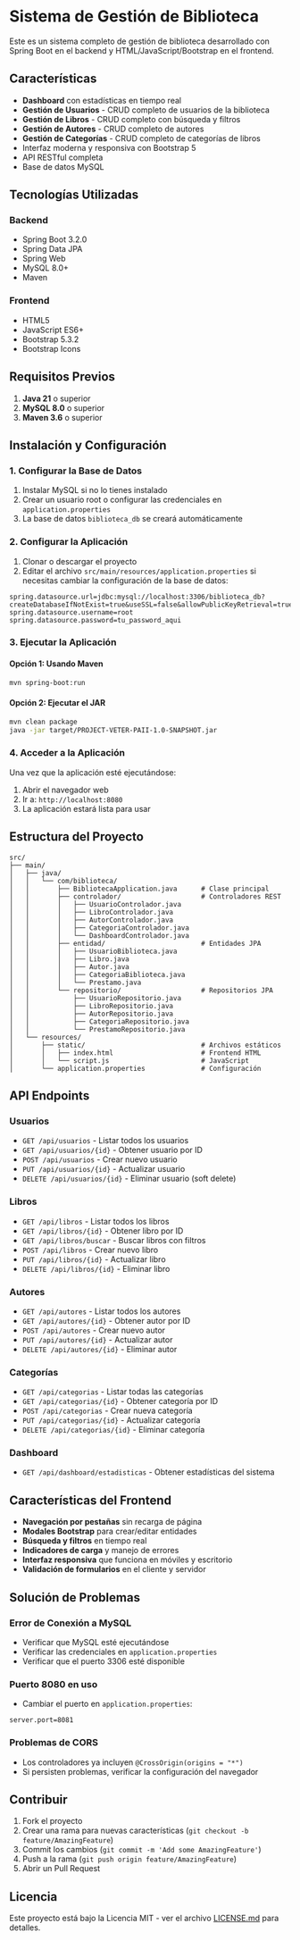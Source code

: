 # Sistema de Gestión de Biblioteca

Este es un sistema completo de gestión de biblioteca desarrollado con Spring Boot en el backend y HTML/JavaScript/Bootstrap en el frontend.

## Características

- **Dashboard** con estadísticas en tiempo real
- **Gestión de Usuarios** - CRUD completo de usuarios de la biblioteca
- **Gestión de Libros** - CRUD completo con búsqueda y filtros
- **Gestión de Autores** - CRUD completo de autores
- **Gestión de Categorías** - CRUD completo de categorías de libros
- Interfaz moderna y responsiva con Bootstrap 5
- API RESTful completa
- Base de datos MySQL

## Tecnologías Utilizadas

### Backend
- Spring Boot 3.2.0
- Spring Data JPA
- Spring Web
- MySQL 8.0+
- Maven

### Frontend
- HTML5
- JavaScript ES6+
- Bootstrap 5.3.2
- Bootstrap Icons

## Requisitos Previos

1. **Java 21** o superior
2. **MySQL 8.0** o superior
3. **Maven 3.6** o superior

## Instalación y Configuración

### 1. Configurar la Base de Datos

1. Instalar MySQL si no lo tienes instalado
2. Crear un usuario root o configurar las credenciales en `application.properties`
3. La base de datos `biblioteca_db` se creará automáticamente

### 2. Configurar la Aplicación

1. Clonar o descargar el proyecto
2. Editar el archivo `src/main/resources/application.properties` si necesitas cambiar la configuración de la base de datos:

```properties
spring.datasource.url=jdbc:mysql://localhost:3306/biblioteca_db?createDatabaseIfNotExist=true&useSSL=false&allowPublicKeyRetrieval=true&serverTimezone=UTC
spring.datasource.username=root
spring.datasource.password=tu_password_aqui
```

### 3. Ejecutar la Aplicación

#### Opción 1: Usando Maven
```bash
mvn spring-boot:run
```

#### Opción 2: Ejecutar el JAR
```bash
mvn clean package
java -jar target/PROJECT-VETER-PAII-1.0-SNAPSHOT.jar
```

### 4. Acceder a la Aplicación

Una vez que la aplicación esté ejecutándose:

1. Abrir el navegador web
2. Ir a: `http://localhost:8080`
3. La aplicación estará lista para usar

## Estructura del Proyecto

```
src/
├── main/
│   ├── java/
│   │   └── com/biblioteca/
│   │       ├── BibliotecaApplication.java      # Clase principal
│   │       ├── controlador/                    # Controladores REST
│   │       │   ├── UsuarioControlador.java
│   │       │   ├── LibroControlador.java
│   │       │   ├── AutorControlador.java
│   │       │   ├── CategoriaControlador.java
│   │       │   └── DashboardControlador.java
│   │       ├── entidad/                        # Entidades JPA
│   │       │   ├── UsuarioBiblioteca.java
│   │       │   ├── Libro.java
│   │       │   ├── Autor.java
│   │       │   ├── CategoriaBiblioteca.java
│   │       │   └── Prestamo.java
│   │       └── repositorio/                    # Repositorios JPA
│   │           ├── UsuarioRepositorio.java
│   │           ├── LibroRepositorio.java
│   │           ├── AutorRepositorio.java
│   │           ├── CategoriaRepositorio.java
│   │           └── PrestamoRepositorio.java
│   └── resources/
│       ├── static/                             # Archivos estáticos
│       │   ├── index.html                      # Frontend HTML
│       │   └── script.js                       # JavaScript
│       └── application.properties              # Configuración
```

## API Endpoints

### Usuarios
- `GET /api/usuarios` - Listar todos los usuarios
- `GET /api/usuarios/{id}` - Obtener usuario por ID
- `POST /api/usuarios` - Crear nuevo usuario
- `PUT /api/usuarios/{id}` - Actualizar usuario
- `DELETE /api/usuarios/{id}` - Eliminar usuario (soft delete)

### Libros
- `GET /api/libros` - Listar todos los libros
- `GET /api/libros/{id}` - Obtener libro por ID
- `GET /api/libros/buscar` - Buscar libros con filtros
- `POST /api/libros` - Crear nuevo libro
- `PUT /api/libros/{id}` - Actualizar libro
- `DELETE /api/libros/{id}` - Eliminar libro

### Autores
- `GET /api/autores` - Listar todos los autores
- `GET /api/autores/{id}` - Obtener autor por ID
- `POST /api/autores` - Crear nuevo autor
- `PUT /api/autores/{id}` - Actualizar autor
- `DELETE /api/autores/{id}` - Eliminar autor

### Categorías
- `GET /api/categorias` - Listar todas las categorías
- `GET /api/categorias/{id}` - Obtener categoría por ID
- `POST /api/categorias` - Crear nueva categoría
- `PUT /api/categorias/{id}` - Actualizar categoría
- `DELETE /api/categorias/{id}` - Eliminar categoría

### Dashboard
- `GET /api/dashboard/estadisticas` - Obtener estadísticas del sistema

## Características del Frontend

- **Navegación por pestañas** sin recarga de página
- **Modales Bootstrap** para crear/editar entidades
- **Búsqueda y filtros** en tiempo real
- **Indicadores de carga** y manejo de errores
- **Interfaz responsiva** que funciona en móviles y escritorio
- **Validación de formularios** en el cliente y servidor

## Solución de Problemas

### Error de Conexión a MySQL
- Verificar que MySQL esté ejecutándose
- Verificar las credenciales en `application.properties`
- Verificar que el puerto 3306 esté disponible

### Puerto 8080 en uso
- Cambiar el puerto en `application.properties`:
```properties
server.port=8081
```

### Problemas de CORS
- Los controladores ya incluyen `@CrossOrigin(origins = "*")`
- Si persisten problemas, verificar la configuración del navegador

## Contribuir

1. Fork el proyecto
2. Crear una rama para nuevas características (`git checkout -b feature/AmazingFeature`)
3. Commit los cambios (`git commit -m 'Add some AmazingFeature'`)
4. Push a la rama (`git push origin feature/AmazingFeature`)
5. Abrir un Pull Request

## Licencia

Este proyecto está bajo la Licencia MIT - ver el archivo [LICENSE.md](LICENSE.md) para detalles.